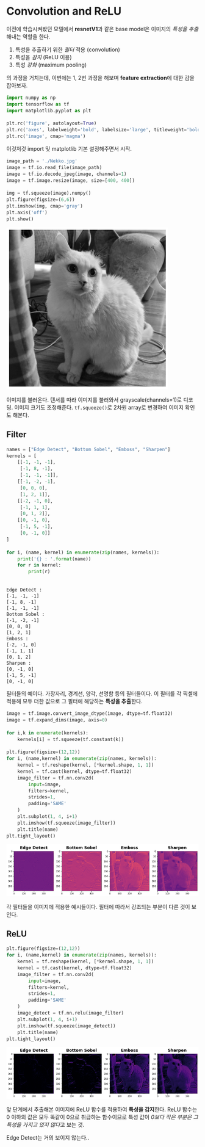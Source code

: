 Convolution and ReLU
====================

이전에 학습시켜봤던 모델에서 **resnetV1**과 같은 base model은 이미지의 *특성을 추출*해내는 역할을 한다. 

1. 특성을 추출하기 위한 *필터* 적용 (convolution)
2. 특성을 *감지* (ReLU 이용)
3. 특성 *강화* (maximum pooling)

의 과정을 거치는데, 이번에는 1, 2번 과정을 해보며 **feature extraction**에 대한 감을 잡아보자. 


```python
import numpy as np
import tensorflow as tf
import matplotlib.pyplot as plt

plt.rc('figure', autolayout=True)
plt.rc('axes', labelweight='bold', labelsize='large', titleweight='bold', titlesize=18, titlepad=10)
plt.rc('image', cmap='magma')

```

이것저것 import 및 matplotlib 기본 설정해주면서 시작.


```python
image_path = './Nekko.jpg'
image = tf.io.read_file(image_path)
image = tf.io.decode_jpeg(image, channels=1)
image = tf.image.resize(image, size=[400, 400])

img = tf.squeeze(image).numpy()
plt.figure(figsize=(6,6))
plt.imshow(img, cmap='gray')
plt.axis('off')
plt.show()
```


    
![png](output_3_0.png)
    


이미지를 불러온다.
텐서를 따라 이미지를 불러와서 grayscale(channels=1)로 디코딩. 이미지 크기도 조정해준다.
`tf.squeeze()`로 2차원 array로 변경하여 이미지 확인도 해본다.

##  Filter


```python
names = ["Edge Detect", "Bottom Sobel", "Emboss", "Sharpen"]
kernels = [
    [[-1, -1, -1],
     [-1, 8, -1],
     [-1, -1, -1]],
    [[-1, -2, -1],
     [0, 0, 0],
     [1, 2, 1]],
    [[-2, -1, 0],
     [-1, 1, 1],
     [0, 1, 2]],
    [[0, -1, 0],
     [-1, 5, -1],
     [0, -1, 0]]
]

for i, (name, kernel) in enumerate(zip(names, kernels)):
    print('{} : '.format(name))
    for r in kernel:
        print(r)
    
```

    Edge Detect : 
    [-1, -1, -1]
    [-1, 8, -1]
    [-1, -1, -1]
    Bottom Sobel : 
    [-1, -2, -1]
    [0, 0, 0]
    [1, 2, 1]
    Emboss : 
    [-2, -1, 0]
    [-1, 1, 1]
    [0, 1, 2]
    Sharpen : 
    [0, -1, 0]
    [-1, 5, -1]
    [0, -1, 0]
    

필터들의 예이다. 가장자리, 경계선, 양각, 선명함 등의 필터들이다.
이 필터를 각 픽셀에 적용해 모두 더한 값으로 그 필터에 해당하는 **특성을 추출**한다.


```python
image = tf.image.convert_image_dtype(image, dtype=tf.float32)
image = tf.expand_dims(image, axis=0)

for i,k in enumerate(kernels):
    kernels[i] = tf.squeeze(tf.constant(k))

plt.figure(figsize=(12,12))
for i, (name,kernel) in enumerate(zip(names, kernels)):
    kernel = tf.reshape(kernel, [*kernel.shape, 1, 1])
    kernel = tf.cast(kernel, dtype=tf.float32)
    image_filter = tf.nn.conv2d(
        input=image,
        filters=kernel,
        strides=1,
        padding='SAME'
    )
    plt.subplot(1, 4, i+1)
    plt.imshow(tf.squeeze(image_filter))
    plt.title(name)
plt.tight_layout()
```


    
![png](output_8_0.png)
    


각 필터들을 이미지에 적용한 예시들이다. 필터에 따라서 강조되는 부분이 다른 것이 보인다.

## ReLU


```python
plt.figure(figsize=(12,12))
for i, (name,kernel) in enumerate(zip(names, kernels)):
    kernel = tf.reshape(kernel, [*kernel.shape, 1, 1])
    kernel = tf.cast(kernel, dtype=tf.float32)
    image_filter = tf.nn.conv2d(
        input=image,
        filters=kernel,
        strides=1,
        padding='SAME'
    )
    image_detect = tf.nn.relu(image_filter)
    plt.subplot(1, 4, i+1)
    plt.imshow(tf.squeeze(image_detect))
    plt.title(name)
plt.tight_layout()
```


    
![png](output_11_0.png)
    


앞 단계에서 추출해본 이미지에 ReLU 함수를 적용하여 **특성을 감지**한다.
ReLU 함수는 0 이하의 값은 모두 똑같이 0으로 취급하는 함수이므로 특성 값이 *0보다 작은 부분은 그 특성을 가지고 있지 않다*고 보는 것. 

Edge Detect는 거의 보이지 않는다..
